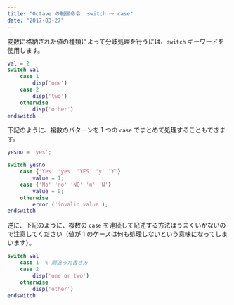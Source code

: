```yaml
---
title: "Octave の制御命令: switch ～ case"
date: "2017-03-27"
---
```


変数に格納された値の種類によって分岐処理を行うには、`switch` キーワードを使用します。

~~~ matlab
val = 2
switch val
    case 1
        disp('one')
    case 2
        disp('two')
    otherwise
        disp('other')
endswitch
~~~

下記のように、複数のパターンを１つの `case` でまとめて処理することもできます。

~~~ matlab
yesno = 'yes';

switch yesno
    case {'Yes' 'yes' 'YES' 'y' 'Y'}
        value = 1;
    case {'No' 'no' 'NO' 'n' 'N'}
        value = 0;
    otherwise
        error ('invalid value');
endswitch
~~~

逆に、下記のように、複数の `case` を連続して記述する方法はうまくいかないので注意してください（値が 1 のケースは何も処理しないという意味になってしまいます）。

~~~ matlab
switch val
    case 1  % 間違った書き方
    case 2
        disp('one or two')
    otherwise
        disp('other')
endswitch
~~~

